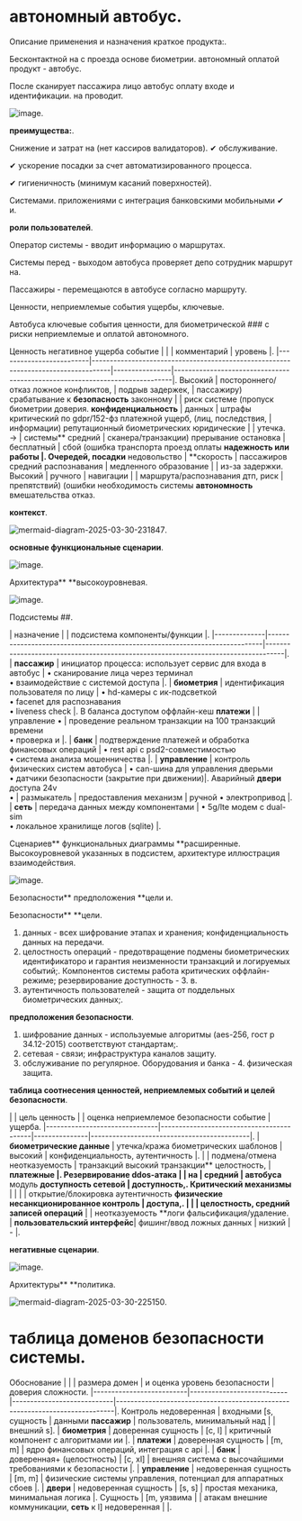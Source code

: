 # автономный автобус.
Описание применения и назначения краткое продукта:.

Бесконтактной на с проезда основе биометрии. автономный оплатой продукт - автобус.

После сканирует пассажира лицо автобус оплату входе и идентификации. на проводит.

![image](https://github.com/user-attachments/assets/a9ed372a-a1fa-486d-8511-f23937d3a2d5).

**преимущества:**.

Снижение и затрат на (нет кассиров валидаторов). ✔ обслуживание.

✔ ускорение посадки за счет автоматизированного процесса.

✔ гигиеничность (минимум касаний поверхностей).

Системами. приложениями с интеграция банковскими мобильными ✔ и.

**роли пользователей**.

Оператор системы - вводит информацию о маршрутах.

Системы перед - выходом автобуса проверяет депо сотрудник маршрут на.

Пассажиры - перемещаются в автобусе согласно маршруту.

Ценности, неприемлемые события ущербы, ключевые.


Автобуса ключевые события ценности, для биометрической ### с риски неприемлемые и оплатой автономного.

Ценность негативное ущерба событие | | | комментарий | уровень |.
|-------------------------|-----------------------------------------------------------------------------------|----------------|-----------------------------------------------------------------------------|.
Высокий | постороннего/отказ ложное конфликтов, | подрыв задержек, | пассажиру) срабатывание к **безопасность** законному | | риск системе (пропуск биометрии доверия.
**конфиденциальность** | данных | штрафы критический по gdpr/152-фз платежной ущерб, (лиц, последствия, | информации) репутационный биометрических юридические | | утечка.
→ | системы** средний | сканера/транзакции) прерывание остановка | бесплатный | сбой (ошибка транспорта проезд оплаты **надежность или работы |.
Очередей, посадки** недовольство | **скорость | пассажиров средний распознавания | медленного образование | | из-за задержки.
Высокий | ручного | навигации | | маршрута/распознавания дтп, риск | препятствий) (ошибки необходимость системы **автономность** вмешательства отказ.


**контекст**.

![mermaid-diagram-2025-03-30-231847](https://github.com/user-attachments/assets/3585e61a-b1ad-4296-96cf-c1fe775894cb).


**основные функциональные сценарии**.

![image](https://github.com/user-attachments/assets/d48b4842-3e52-4429-8137-b96aa53c401d).


Архитектура** **высокоуровневая.

![image](https://github.com/user-attachments/assets/5ec76da5-0311-46b0-8c01-d9e7cd111656).

Подсистемы ##.

| назначение | | подсистема компоненты/функции |.
|--------------|----------------------------------------------------------------------------|-----------------------------------------------------------------------------------|.
| **пассажир** | инициатор процесса: использует сервис для входа в автобус                  | • сканирование лица через терминал<br>• взаимодействие с системой доступа         |.
| **биометрия** | идентификация пользователя по лицу                                         | • hd-камеры с ик-подсветкой<br>• facenet для распознавания<br>• liveness check    |.
В баланса доступом оффлайн-кеш **платежи** | | управление • | проведение реальном транзакции на 100 транзакций времени<br>• проверка и |.
| **банк**     | подтверждение платежей и обработка финансовых операций                     | • rest api с psd2-совместимостью<br>• система анализа мошенничества               |.
| **управление** | контроль физических систем автобуса                                       | • can-шина для управления дверьми<br>• датчики безопасности (закрытие при движении)|.
Аварийный **двери** доступа 24v<br>• | размыкатель | предоставления механизм | ручной • электропривод |.
| **сеть**     | передача данных между компонентами                                         | • 5g/lte модем с dual-sim<br>• локальное хранилище логов (sqlite)                 |.


Сценариев** функциональных диаграммы **расширенные.
Высокоуровневой указанных в подсистем, архитектуре иллюстрация взаимодействия.

![image](https://github.com/user-attachments/assets/8c413de1-7dc2-4e6a-91a6-3ab52eaf8e54).

Безопасности** предположения **цели и.

Безопасности** **цели.
1. данных - всех шифрование этапах и хранения; конфиденциальность данных на передачи.
2. целостность операций - предотвращение подмены биометрических идентификаторо  и гарантия неизменности транзакций и логируемых событий;.
Компонентов системы работа критических оффлайн-режиме; резервирование доступность - 3. в.
4. аутентичность пользователей - защита от поддельных биометрических данных;.
   
**предположения безопасности**.
1. шифрование данных - используемые алгоритмы (aes-256, гост р 34.12-2015) соответствуют стандартам;.
2. сетевая - связи; инфраструктура каналов защиту.
3. обслуживание по регулярное.
Оборудования и банка - 4. физическая защита.

**таблица соотнесения ценностей, неприемлемых событий и целей безопасности**.

| | цель ценность | | оценка неприемлемое безопасности событие | ущерба.
|-------------------------------|------------------------------------------|---------------|--------------------------------------------|.
| **биометрические данные**     | утечка/кража биометрических шаблонов     | высокий       | конфиденциальность, аутентичность          |.
| | подмена/отмена неотказуемость | транзакций высокий транзакции** целостность, | **платежные |.
Резервирование ddos-атака | | на | средний | автобуса** модуль **доступность сетевой | доступность,.
Критический механизмы** | | | | открытие/блокировка аутентичность **физические несанкционированное контроль | доступа,.
| | | целостность, средний записей операций** | | неотказуемость **логи фальсификация/удаление.
| **пользовательский интерфейс**| фишинг/ввод ложных данных                | низкий        | -  |.


**негативные сценарии**.

![image](https://github.com/user-attachments/assets/7c14de86-e0ec-43c1-9e9b-c0bc72946afc).

Архитектуры** **политика.

![mermaid-diagram-2025-03-30-225150](https://github.com/user-attachments/assets/51129fe5-1657-4c84-87f0-d0cacb164c20).

# таблица доменов безопасности системы.

Обоснование | | | размера домен | и оценка уровень безопасности | доверия сложности.
|--------------------------|---------------------------|----------------------------|-----------------------------------------------------------------------------|.
Контроль недоверенная | входными [s, сущность | данными **пассажир** | пользователь, минимальный над | | внешний s].
| **биометрия**            | доверенная сущность       | [c, l]                     | критичный компонент с алгоритмами ии      |.
| **платежи**              | доверенная сущность       | [m, m]                     | ядро финансовых операций, интеграция с api                |.
| **банк**                 | доверенная+ (целостность) | [c, xl]                    | внешняя система с высочайшими требованиями к безопасности    |.
| **управление**           | недоверенная сущность     | [m, m]                     | физические системы управления, потенциал для аппаратных сбоев             |.
| **двери**                | недоверенная сущность     | [s, s]                     | простая механика, минимальная логика                       |.
Сущность | [m, уязвима | | атакам внешние коммуникации, **сеть** к l] недоверенная | |.


